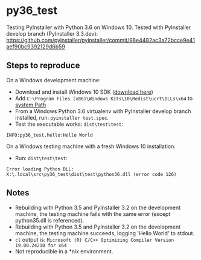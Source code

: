 # py36_test
Testing PyInstaller with Python 3.6 on Windows 10. Tested with PyInstaller develop branch (PyInstaller 3.3.dev): https://github.com/pyinstaller/pyinstaller/commit/98e4482ac3a72bcce9e41aef90bc9392129d6b59

## Steps to reproduce
On a Windows development machine:
- Download and install Windows 10 SDK ([download here](https://developer.microsoft.com/en-us/windows/downloads/windows-10-sdk))
- Add `C:\Program Files (x86)\Windows Kits\10\Redist\ucrt\DLLs\x64` to [system Path](http://superuser.com/questions/949560/how-do-i-set-system-environment-variables-in-windows-10)
- From a Windows Python 3.6 virtualenv with PyInstaller develop branch installed, run: `pyinstaller test.spec`.
- Test the executable works: `dist\test\test`:

`INFO:py36_test.hello:Hello World`

On a Windows testing machine with a fresh Windows 10 installation:
- Run: `dist\test\test`:

`Error loading Python DLL: X:\.local\src\py36_test\dist\test\python36.dll (error code 126)`


## Notes
- Rebuilding with Python 3.5 and PyInstaller 3.2 on the development machine, the testing machine fails with the same error (except python35.dll is referenced). 
- Rebuilding with Python 3.5 and PyInstaller 3.2 on the development machine, the testing machine succeeds, logging 'Hello World' to stdout.
- `cl` output is:
`Microsoft (R) C/C++ Optimizing Compiler Version 19.00.24210 for x64`
- Not reproducible in a *nix environment.
